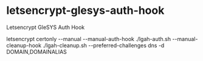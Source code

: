 # letsencrypt-glesys-auth-hook
Letsencrypt GleSYS Auth Hook

letsencrypt certonly --manual --manual-auth-hook ./lgah-auth.sh --manual-cleanup-hook ./lgah-cleanup.sh --preferred-challenges dns -d DOMAIN,DOMAINALIAS
